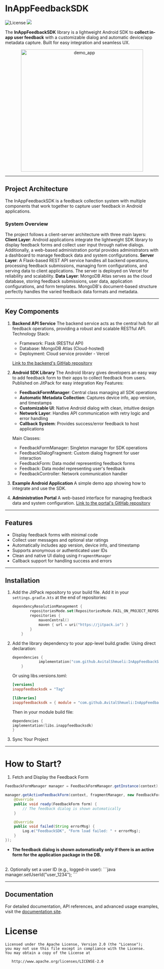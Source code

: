 # InAppFeedbackSDK
![License](https://img.shields.io/badge/license-Apache%202.0-blue.svg)
[![](https://jitpack.io/v/AvitalShmueli/InAppFeedbackSDK.svg)](https://jitpack.io/#AvitalShmueli/InAppFeedbackSDK)

The **InAppFeedbackSDK** library is a lightweight Android SDK to **collect in-app user feedback** with a customizable dialog and automatic device/app metadata capture. Built for easy integration and seamless UX.

<p align="center">
<img src="https://github.com/user-attachments/assets/9fb928d5-5f69-430a-a662-fd10f9ffb947" alt="demo_app"
style="height:400px;"/>
</p>

---

## Project Architecture
The InAppFeedbackSDK is a feedback collection system with multiple components that work together to capture user feedback in Android applications.
### System Overview
The project follows a client-server architecture with three main layers:
**Client Layer**: Android applications integrate the lightweight SDK library to display feedback forms and collect user input through native dialogs. 
Additionally, a web-based administration portal provides administrators with a dashboard to manage feedback data and system configurations.
**Server Layer**: A Flask-based REST API service handles all backend operations, processing feedback submissions, managing form configurations, and serving data to client applications. The server is deployed on Vercel for reliability and scalability.
**Data Layer**: MongoDB Atlas serves as the cloud database, storing feedback submissions, user data, application configurations, and form templates. MongoDB's document-based structure perfectly handles the varied feedback data formats and metadata.

---

## Key Components

1. **Backend API Service**
   The backend service acts as the central hub for all feedback operations, providing a robust and scalable RESTful API.
   Technology Stack:
   - Framework: Flask (RESTful API)
   - Database: MongoDB Atlas (Cloud-hosted)
   - Deployment: Cloud service provider - Vercel
   
   [Link to the backend's GitHab repository](https://github.com/AvitalShmueli/feedback-backend) 

2. **Android SDK Library**
   The Android library gives developers an easy way to add feedback form to their apps to collect feedback from users.
   Published on JitPack for easy integration 
   Key Features:
   - **FeedbackFormManager**: Central class managing all SDK operations
   - **Automatic Metadata Collection**: Captures device info, app version, and timestamps
   - **Customizable UI**: Native Android dialog with clean, intuitive design
   - **Network Layer**: Handles API communication with retry logic and error handling
   - **Callback System**: Provides success/error feedback to host applications

   Main Classes:
   - FeedbackFormManager: Singleton manager for SDK operations
   - FeedbackDialogFragment: Custom dialog fragment for user interaction
   - FeedbackForm: Data model representing feedback forms
   - Feedback: Data model representing user's feedback
   - FeedbackController: Network communication handler

3. **Example Android Application**
   A simple demo app showing how to integrate and use the SDK.

4. **Administration Portal**
   A web-based interface for managing feedback data and system configuration.
   [Link to the portal's GitHab repository](https://github.com/AvitalShmueli/feedback-portal)

---

## Features

- Display feedback forms with minimal code
- Collect user messages and optional star ratings
- Automatically includes app version, device info, and timestamp
- Supports anonymous or authenticated user IDs
- Clean and native UI dialog using `FragmentManager`
- Callback support for handling success and errors

---

## Installation

1. Add the JitPack repository to your build file. Add it in your `settings.gradle.kts` at the end of repositories:
    ```kotlin
    dependencyResolutionManagement {
            repositoriesMode.set(RepositoriesMode.FAIL_ON_PROJECT_REPOS)
            repositories {
                mavenCentral()
                maven { url = uri("https://jitpack.io") }
            }
        }
    ```

2. Add the library dependency to your app-level build.gradle:
    Using direct declaration:
    ```kotlin
    dependencies {
                implementation("com.github.AvitalShmueli:InAppFeedbackSDK:Tag")
        }
    ```
    
    Or using libs.versions.toml:
    ```toml
    [versions]
    inappfeedbacksdk = "Tag"
    
    [libraries]
    inappfeedbacksdk = { module = "com.github.AvitalShmueli:InAppFeedbackSDK", version.ref = "inappfeedbacksdk" }
    ```
    
    Then in your module build file:
    ```kotlin
    dependencies {
    implementation(libs.inappfeedbacksdk)
    }
    ```

3.  Sync Your Project

---

# How to Start?
1. Fetch and Display the Feedback Form
```java
FeedbackFormManager manager = FeedbackFormManager.getInstance(context);

manager.getActiveFeedbackForm(context, fragmentManager, new FeedbackFormManager.FeedbackFormCallback<FeedbackForm>() {
    @Override
    public void ready(FeedbackForm form) {
        // The feedback dialog is shown automatically
    }

    @Override
    public void failed(String errorMsg) {
        Log.e("FeedbackSDK", "Form load failed: " + errorMsg);
    }
});
```

* **The feedback dialog is shown automatically only if there is an active form for the application package in the DB.**

<br>
2. Optionally set a user ID (e.g., logged-in user):
```java
manager.setUserId("user_1234");
```

---

## Documentation
For detailed documentation, API references, and advanced usage examples, visit the [documentation site](docs/index.md).


# License

    Licensed under the Apache License, Version 2.0 (the "License");
    you may not use this file except in compliance with the License.
    You may obtain a copy of the License at

       http://www.apache.org/licenses/LICENSE-2.0



